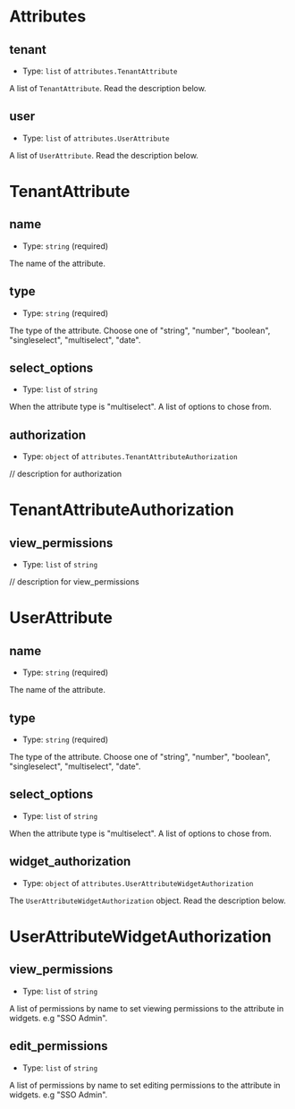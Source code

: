 
Attributes
==========



tenant
------

- Type: `list` of `attributes.TenantAttribute` 

A list of `TenantAttribute`. Read the description below.



user
----

- Type: `list` of `attributes.UserAttribute` 

A list of `UserAttribute`. Read the description below.





TenantAttribute
===============



name
----

- Type: `string` (required)

The name of the attribute.



type
----

- Type: `string` (required)

The type of the attribute. Choose one of "string", "number", "boolean", "singleselect", "multiselect", "date".



select_options
--------------

- Type: `list` of `string` 

When the attribute type is "multiselect". A list of options to chose from.



authorization
-------------

- Type: `object` of `attributes.TenantAttributeAuthorization` 

// description for authorization





TenantAttributeAuthorization
============================



view_permissions
----------------

- Type: `list` of `string` 

// description for view_permissions





UserAttribute
=============



name
----

- Type: `string` (required)

The name of the attribute.



type
----

- Type: `string` (required)

The type of the attribute. Choose one of "string", "number", "boolean", "singleselect", "multiselect", "date".



select_options
--------------

- Type: `list` of `string` 

When the attribute type is "multiselect". A list of options to chose from.



widget_authorization
--------------------

- Type: `object` of `attributes.UserAttributeWidgetAuthorization` 

The `UserAttributeWidgetAuthorization` object. Read the description below.





UserAttributeWidgetAuthorization
================================



view_permissions
----------------

- Type: `list` of `string` 

A list of permissions by name to set viewing permissions to the attribute in widgets. e.g "SSO Admin".



edit_permissions
----------------

- Type: `list` of `string` 

A list of permissions by name to set editing permissions to the attribute in widgets. e.g "SSO Admin".
